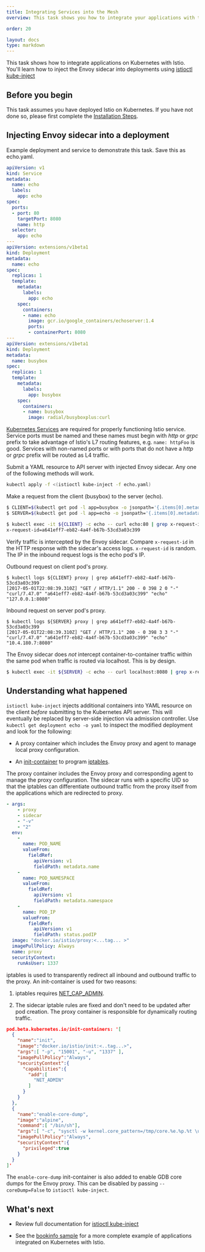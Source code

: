 ```yaml
---
title: Integrating Services into the Mesh
overview: This task shows you how to integrate your applications with the Istio service mesh.

order: 20

layout: docs
type: markdown
---
```


This task shows how to integrate applications on Kubernetes with
Istio. You'll learn how to inject the Envoy sidecar into deployments
using [istioctl kube-inject]({{site.bareurl}}/docs/reference/istioctl/istioctl_kube-inject.html)

## Before you begin

This task assumes you have deployed Istio on Kubernetes.
If you have not done so, please first complete the
[Installation Steps]({{site.bareurl}}/docs/tasks/istio-installation.html).

## Injecting Envoy sidecar into a deployment

Example deployment and service to demonstrate this task. Save this as
echo.yaml.

```yaml
apiVersion: v1
kind: Service
metadata:
  name: echo
  labels:
    app: echo
spec:
  ports:
  - port: 80
    targetPort: 8080
    name: http
  selector:
    app: echo
---
apiVersion: extensions/v1beta1
kind: Deployment
metadata:
  name: echo
spec:
  replicas: 1
  template:
    metadata:
      labels:
        app: echo
    spec:
      containers:
      - name: echo
        image: gcr.io/google_containers/echoserver:1.4
        ports:
        - containerPort: 8080
---
apiVersion: extensions/v1beta1
kind: Deployment
metadata:
  name: busybox
spec:
  replicas: 1
  template:
    metadata:
      labels:
        app: busybox
    spec:
      containers:
      - name: busybox
        image: radial/busyboxplus:curl
```

[Kubernetes Services](https://kubernetes.io/docs/concepts/services-networking/service/)
are required for properly functioning Istio service. Service ports
must be named and these names must begin with _http_ or _grpc_ prefix
to take advantage of Istio's L7 routing features, e.g. `name: httpFoo`
is good. Services with non-named ports or with ports that do not have
a _http_ or _grpc_ prefix will be routed as L4 traffic.

Submit a YAML resource to API server with injected Envoy sidecar. Any
one of the following methods will work.

```bash
kubectl apply -f <(istioctl kube-inject -f echo.yaml)
```

Make a request from the client (busybox) to the server (echo).

```bash
$ CLIENT=$(kubectl get pod -l app=busybox -o jsonpath='{.items[0].metadata.name}')
$ SERVER=$(kubectl get pod -l app=echo -o jsonpath='{.items[0].metadata.name}')

$ kubectl exec -it ${CLIENT} -c echo -- curl echo:80 | grep x-request-id
x-request-id=a641eff7-eb82-4a4f-b67b-53cd3a03c399
```

Verify traffic is intercepted by the Envoy sidecar. Compare
`x-request-id` in the HTTP response with the sidecar's access
logs. `x-request-id` is random. The IP in the inbound request logs is
the echo pod's IP.

Outbound request on client pod's proxy.

```
$ kubectl logs ${CLIENT} proxy | grep a641eff7-eb82-4a4f-b67b-53cd3a03c399
[2017-05-01T22:08:39.310Z] "GET / HTTP/1.1" 200 - 0 398 2 0 "-" "curl/7.47.0" "a641eff7-eb82-4a4f-b67b-53cd3a03c399" "echo" "127.0.0.1:8080"
```

Inbound request on server pod's proxy.

```
$ kubectl logs ${SERVER} proxy | grep a641eff7-eb82-4a4f-b67b-53cd3a03c399
[2017-05-01T22:08:39.310Z] "GET / HTTP/1.1" 200 - 0 398 3 3 "-" "curl/7.47.0" "a641eff7-eb82-4a4f-b67b-53cd3a03c399" "echo" "10.4.180.7:8080"
```


The Envoy sidecar does _not_ intercept container-to-container traffic
within the same pod when traffic is routed via localhost. This is by
design.

```bash
$ kubectl exec -it ${SERVER} -c echo -- curl localhost:8080 | grep x-request-id
```

## Understanding what happened

`istioctl kube-inject` injects additional containers into YAML
resource on the client _before_ submitting to the Kubernetes API
server. This will eventually be replaced by server-side injection via
admission controller. Use `kubectl get deployment echo -o yaml` to
inspect the modified deployment and look for the following:

* A proxy container which includes the Envoy proxy and agent to manage
  local proxy configuration.

* An [init-container](https://kubernetes.io/docs/concepts/workloads/pods/init-containers/)
  to program [iptables](https://en.wikipedia.org/wiki/Iptables).

The proxy container includes the Envoy proxy and corresponding agent
to manage the proxy configuration. The sidecar runs with a specific
UID so that the iptables can differentiate outbound traffic from the
proxy itself from the applications which are redirected to proxy.

```yaml
- args:
    - proxy
    - sidecar
    - "-v"
    - "2"
  env:
    -
      name: POD_NAME
      valueFrom:
        fieldRef:
          apiVersion: v1
          fieldPath: metadata.name
    -
      name: POD_NAMESPACE
      valueFrom:
        fieldRef:
          apiVersion: v1
          fieldPath: metadata.namespace
    -
      name: POD_IP
      valueFrom:
        fieldRef:
          apiVersion: v1
          fieldPath: status.podIP
  image: "docker.io/istio/proxy:<...tag... >"
  imagePullPolicy: Always
  name: proxy
  securityContext:
    runAsUser: 1337

```

iptables is used to transparently redirect all inbound and outbound
traffic to the proxy. An init-container is used for two reasons:

1. iptables requires
[NET_CAP_ADMIN](http://man7.org/linux/man-pages/man7/capabilities.7.html).

2. The sidecar iptable rules are fixed and don't need to be updated
after pod creation. The proxy container is responsible for dynamically
routing traffic.

```json
pod.beta.kubernetes.io/init-containers: '[
  {
    "name":"init",
    "image":"docker.io/istio/init:<..tag...>",
    "args":[ "-p", "15001", "-u", "1337" ],
    "imagePullPolicy":"Always",
    "securityContext":{
      "capabilities":{
        "add":[
          "NET_ADMIN"
        ]
      }
    }
  },
  {
    "name":"enable-core-dump",
    "image":"alpine",
    "command":[ "/bin/sh"],
    "args":[ "-c", "sysctl -w kernel.core_pattern=/tmp/core.%e.%p.%t \u0026\u0026 ulimit -c unlimited" ],
    "imagePullPolicy":"Always",
    "securityContext":{
      "privileged":true
    }
  }
]'
```

The `enable-core-dump` init-container is also added to enable GDB core
dumps for the Envoy proxy. This can be disabled by passing
`--coreDump=False` to `istioctl kube-inject`.

## What's next

* Review full documentation for [istioctl kube-inject]({{site.bareurl}}/docs/reference/istioctl/istioctl_kube-inject.html)

* See the [bookinfo sample]({{site.bareurl}}/docs/samples/bookinfo.html) for a more complete example of applications integrated on Kubernetes with Istio.
